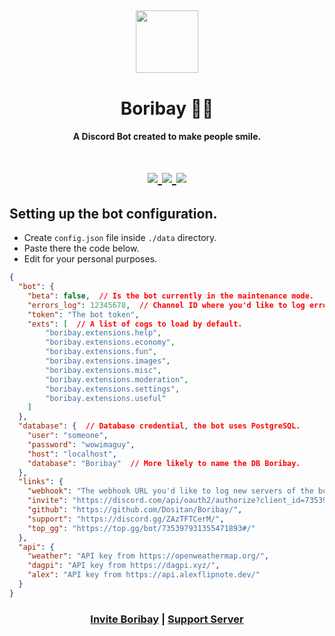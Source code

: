 <h2 align="center">
  <img src="https://cdn.discordapp.com/attachments/766571630268252180/827824066869985280/circle.png" height='100px' width='100px'>
</h2>

<h1 align="center">Boribay 💂‍♂️</h1>
<h4 align="center">A Discord Bot created to make people smile.</h4>

<h1 align="center">
  <a href="https://top.gg/bot/735397931355471893">
    <img src="https://top.gg/api/widget/servers/735397931355471893.svg" />
  </a>

  <a href="https://top.gg/bot/735397931355471893">
    <img src="https://top.gg/api/widget/upvotes/735397931355471893.svg" />
  </a>

  <a href="https://deepsource.io/gh/Dositan/Boribay/">
    <img src="https://deepsource.io/gh/Dositan/Boribay.svg" />
  </a>
</h1>

## Setting up the bot configuration.
- Create `config.json` file inside `./data` directory.
- Paste there the code below.
- Edit for your personal purposes.
```json
{
  "bot": {
    "beta": false,  // Is the bot currently in the maintenance mode.
    "errors_log": 12345678,  // Channel ID where you'd like to log errors.
    "token": "The bot token",
    "exts": [  // A list of cogs to load by default.
        "boribay.extensions.help",
        "boribay.extensions.economy",
        "boribay.extensions.fun",
        "boribay.extensions.images",
        "boribay.extensions.misc",
        "boribay.extensions.moderation",
        "boribay.extensions.settings",
        "boribay.extensions.useful"
    ]
  },
  "database": {  // Database credential, the bot uses PostgreSQL.
    "user": "someone",
    "password": "wowimaguy",
    "host": "localhost",
    "database": "Boribay"  // More likely to name the DB Boribay.
  },
  "links": {
    "webhook": "The webhook URL you'd like to log new servers of the bot in.",
    "invite": "https://discord.com/api/oauth2/authorize?client_id=735397931355471893&permissions=8&scope=bot",
    "github": "https://github.com/Dositan/Boribay/",
    "support": "https://discord.gg/ZAzTFTCerM/",
    "top_gg": "https://top.gg/bot/735397931355471893#/"
  },
  "api": {
    "weather": "API key from https://openweathermap.org/",
    "dagpi": "API key from https://dagpi.xyz/",
    "alex": "API key from https://api.alexflipnote.dev/"
  }
}
```

<h3 align="center">
  <a href="https://discord.com/api/oauth2/authorize?client_id=735397931355471893&permissions=8&scope=bot">Invite Boribay</a> |
  <a href="https://discord.gg/ZAzTFTCerM">Support Server</a>
</h3>
<!-- Add docs sooner. -->